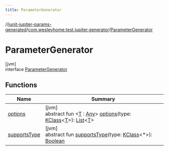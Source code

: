 ```yaml
---
title: ParameterGenerator
---
```

//[junit-jupiter-params-generated](../../../index.html)/[com.wesleyhome.test.jupiter.generator](../index.html)/[ParameterGenerator](index.html)



# ParameterGenerator



[jvm]\
interface [ParameterGenerator](index.html)



## Functions


| Name | Summary |
|---|---|
| [options](options.html) | [jvm]<br>abstract fun &lt;[T](options.html) : [Any](https://kotlinlang.org/api/latest/jvm/stdlib/kotlin/-any/index.html)&gt; [options](options.html)(type: [KClass](https://kotlinlang.org/api/latest/jvm/stdlib/kotlin.reflect/-k-class/index.html)&lt;[T](options.html)&gt;): [List](https://kotlinlang.org/api/latest/jvm/stdlib/kotlin.collections/-list/index.html)&lt;[T](options.html)&gt; |
| [supportsType](supports-type.html) | [jvm]<br>abstract fun [supportsType](supports-type.html)(type: [KClass](https://kotlinlang.org/api/latest/jvm/stdlib/kotlin.reflect/-k-class/index.html)&lt;*&gt;): [Boolean](https://kotlinlang.org/api/latest/jvm/stdlib/kotlin/-boolean/index.html) |

